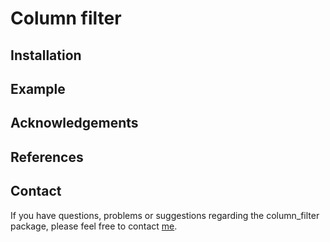 # Column filter

## Installation
## Example
## Acknowledgements
## References
## Contact
If you have questions, problems or suggestions regarding the column_filter package, please feel free to contact [me](mailto:daniel.haenelt@gmail.com).
